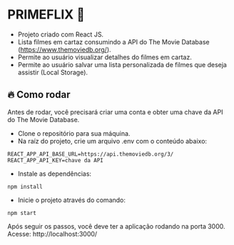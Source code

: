 # PRIMEFLIX :movie_camera:

- Projeto criado com React JS.
- Lista filmes em cartaz consumindo a API do The Movie Database (https://www.themoviedb.org/).
- Permite ao usuário visualizar detalhes do filmes em cartaz.
- Permite ao usuário salvar uma lista personalizada de filmes que deseja assistir (Local Storage).

## :fire: Como rodar

Antes de rodar, você precisará criar uma conta e obter uma chave da API do The Movie Database.

- Clone o repositório para sua máquina.
- Na raíz do projeto, crie um arquivo .env com o conteúdo abaixo:

```env
REACT_APP_API_BASE_URL=https://api.themoviedb.org/3/
REACT_APP_API_KEY=chave da API
```

- Instale as dependências:

```shell
npm install
```

- Inicie o projeto através do comando:

```shell
npm start
```

Após seguir os passos, você deve ter a aplicação rodando na porta 3000. Acesse: http://localhost:3000/
